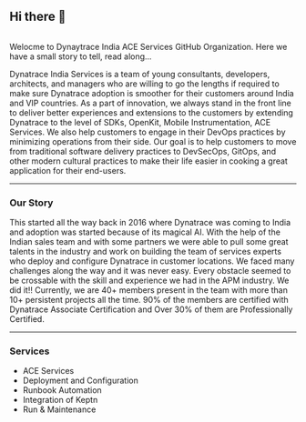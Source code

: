 ## Hi there 👋

![]()

<!--

**Here are some ideas to get you started:**

🙋‍♀️ A short introduction - what is your organization all about?
🌈 Contribution guidelines - how can the community get involved?
👩‍💻 Useful resources - where can the community find your docs? Is there anything else the community should know?
🍿 Fun facts - what does your team eat for breakfast?
🧙 Remember, you can do mighty things with the power of [Markdown](https://guides.github.com/features/mastering-markdown/)
-->

Welocme to Dynaytrace India ACE Services GitHub Organization. Here we have a small story to tell, read along...

Dynatrace India Services is a team of young consultants, developers, architects, and managers who are willing to go the lengths if required to make sure Dynatrace adoption is smoother for their customers around India and VIP countries. As a part of innovation, we always stand in the front line to deliver better experiences and extensions to the customers by extending Dynatrace to the level of SDKs, OpenKit, Mobile Instrumentation, ACE Services. 
We also help customers to engage in their DevOps practices by minimizing operations from their side. Our goal is to help customers to move from traditional software delivery practices to DevSecOps, GitOps, and other modern cultural practices to make their life easier in cooking a great application for their end-users. 

---

### Our Story
This started all the way back in 2016 where Dynatrace was coming to India and adoption was started because of its magical AI. With the help of the Indian sales team and with some partners we were able to pull some great talents in the industry and work on building the team of services experts who deploy and configure Dynatrace in customer locations. We faced many challenges along the way and it was never easy. Every obstacle seemed to be crossable with the skill and experience we had in the APM industry. We did it!! 
Currently, we are 40+ members present in the team with more than 10+ persistent projects all the time. 90% of the members are certified with Dynatrace Associate Certification and Over 30% of them are Professionally Certified. 

---

### Services
- ACE Services
- Deployment and Configuration
- Runbook Automation
- Integration of Keptn
- Run & Maintenance
